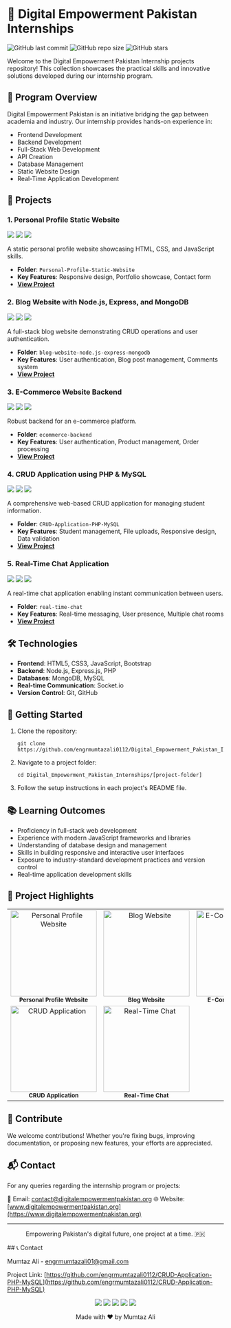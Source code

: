 # 🚀 Digital Empowerment Pakistan Internships

![GitHub last commit](https://img.shields.io/github/last-commit/engrmumtazali0112/Digital_Empowerment_Pakistan_Internships)
![GitHub repo size](https://img.shields.io/github/repo-size/engrmumtazali0112/Digital_Empowerment_Pakistan_Internships)
![GitHub stars](https://img.shields.io/github/stars/engrmumtazali0112/Digital_Empowerment_Pakistan_Internships?style=social)

Welcome to the Digital Empowerment Pakistan Internship projects repository! This collection showcases the practical skills and innovative solutions developed during our internship program.

## 🎯 Program Overview

Digital Empowerment Pakistan is an initiative bridging the gap between academia and industry. Our internship provides hands-on experience in:

- Frontend Development
- Backend Development
- Full-Stack Web Development
- API Creation
- Database Management
- Static Website Design
- Real-Time Application Development

## 📂 Projects

### 1. Personal Profile Static Website
<img src="https://img.shields.io/badge/HTML5-E34F26?style=for-the-badge&logo=html5&logoColor=white" /> <img src="https://img.shields.io/badge/CSS3-1572B6?style=for-the-badge&logo=css3&logoColor=white" /> <img src="https://img.shields.io/badge/JavaScript-F7DF1E?style=for-the-badge&logo=javascript&logoColor=black" />

A static personal profile website showcasing HTML, CSS, and JavaScript skills.
- **Folder**: `Personal-Profile-Static-Website`
- **Key Features**: Responsive design, Portfolio showcase, Contact form
- **[View Project](https://github.com/engrmumtazali0112/Digital_Empowerment_Pakistan_Internships/tree/main/Personal-Profile-Static-Website)**

### 2. Blog Website with Node.js, Express, and MongoDB
<img src="https://img.shields.io/badge/Node.js-43853D?style=for-the-badge&logo=node.js&logoColor=white" /> <img src="https://img.shields.io/badge/Express.js-404D59?style=for-the-badge" /> <img src="https://img.shields.io/badge/MongoDB-4EA94B?style=for-the-badge&logo=mongodb&logoColor=white" />

A full-stack blog website demonstrating CRUD operations and user authentication.
- **Folder**: `blog-website-node.js-express-mongodb`
- **Key Features**: User authentication, Blog post management, Comments system
- **[View Project](https://github.com/engrmumtazali0112/Digital_Empowerment_Pakistan_Internships/tree/main/blog-website-node.js-express-mongodb)**

### 3. E-Commerce Website Backend
<img src="https://img.shields.io/badge/Node.js-43853D?style=for-the-badge&logo=node.js&logoColor=white" /> <img src="https://img.shields.io/badge/Express.js-404D59?style=for-the-badge" /> <img src="https://img.shields.io/badge/MongoDB-4EA94B?style=for-the-badge&logo=mongodb&logoColor=white" />

Robust backend for an e-commerce platform.
- **Folder**: `ecommerce-backend`
- **Key Features**: User authentication, Product management, Order processing
- **[View Project](https://github.com/engrmumtazali0112/Digital_Empowerment_Pakistan_Internships/tree/main/ecommerce-backend)**

### 4. CRUD Application using PHP & MySQL
<img src="https://img.shields.io/badge/PHP-777BB4?style=for-the-badge&logo=php&logoColor=white" /> <img src="https://img.shields.io/badge/MySQL-4479A1?style=for-the-badge&logo=mysql&logoColor=white" /> <img src="https://img.shields.io/badge/Bootstrap-7952B3?style=for-the-badge&logo=bootstrap&logoColor=white" />

A comprehensive web-based CRUD application for managing student information.
- **Folder**: `CRUD-Application-PHP-MySQL`
- **Key Features**: Student management, File uploads, Responsive design, Data validation
- **[View Project](https://github.com/engrmumtazali0112/Digital_Empowerment_Pakistan_Internships/tree/main/CRUD-Application-PHP-MySQL)**

### 5. Real-Time Chat Application
<img src="https://img.shields.io/badge/Node.js-43853D?style=for-the-badge&logo=node.js&logoColor=white" /> <img src="https://img.shields.io/badge/Socket.io-010101?style=for-the-badge&logo=socket.io&logoColor=white" /> <img src="https://img.shields.io/badge/Express.js-404D59?style=for-the-badge" />

A real-time chat application enabling instant communication between users.
- **Folder**: `real-time-chat`
- **Key Features**: Real-time messaging, User presence, Multiple chat rooms
- **[View Project](https://github.com/engrmumtazali0112/Digital_Empowerment_Pakistan_Internships/tree/main/real-time-chat)**

## 🛠️ Technologies

- **Frontend**: HTML5, CSS3, JavaScript, Bootstrap
- **Backend**: Node.js, Express.js, PHP
- **Databases**: MongoDB, MySQL
- **Real-time Communication**: Socket.io
- **Version Control**: Git, GitHub

## 🚀 Getting Started

1. Clone the repository:
   ```
   git clone https://github.com/engrmumtazali0112/Digital_Empowerment_Pakistan_Internships.git
   ```

2. Navigate to a project folder:
   ```
   cd Digital_Empowerment_Pakistan_Internships/[project-folder]
   ```

3. Follow the setup instructions in each project's README file.

## 📚 Learning Outcomes

- Proficiency in full-stack web development
- Experience with modern JavaScript frameworks and libraries
- Understanding of database design and management
- Skills in building responsive and interactive user interfaces
- Exposure to industry-standard development practices and version control
- Real-time application development skills

## 🌟 Project Highlights

<table>
  <tr>
    <td align="center"><img src="https://github.com/user-attachments/assets/62d1b77e-4676-4e6b-b9e6-a71da6ed3eef" width="200px" alt="Personal Profile Website"/><br /><sub><b>Personal Profile Website</b></sub></td>
    <td align="center"><img src="https://github.com/user-attachments/assets/9ceddbfa-7ed8-48f1-baf0-4cddf2627d7c" width="200px" alt="Blog Website"/><br /><sub><b>Blog Website</b></sub></td>
    <td align="center"><img src="https://github.com/user-attachments/assets/56b4f335-ae70-4a63-a620-f850fffd17d6" width="200px" alt="E-Commerce Backend"/><br /><sub><b>E-Commerce Backend</b></sub></td>
  </tr>
  <tr>
    <td align="center"><img src="https://github.com/user-attachments/assets/ef785c0f-9a2a-4380-9b97-37184ff35f72" width="200px" alt="CRUD Application"/><br /><sub><b>CRUD Application</b></sub></td>
    <td align="center"><img src="https://github.com/user-attachments/assets/b0d96248-2728-4e30-967a-98d2a02e9f10" width="200px" alt="Real-Time Chat"/><br /><sub><b>Real-Time Chat</b></sub></td>
  </tr>
</table>

## 🤝 Contribute

We welcome contributions! Whether you're fixing bugs, improving documentation, or proposing new features, your efforts are appreciated.

## 📬 Contact

For any queries regarding the internship program or projects:

📧 Email: [contact@digitalempowermentpakistan.org](mailto:contact@digitalempowermentpakistan.org)
🌐 Website: [www.digitalempowermentpakistan.org](https://www.digitalempowermentpakistan.org)

---

<p align="center">Empowering Pakistan's digital future, one project at a time. 🇵🇰</p>
## 📞 Contact

Mumtaz Ali - [engrmumtazali01@gmail.com](mailto:engrmumtazali01@gmail.com)

Project Link: [https://github.com/engrmumtazali0112/CRUD-Application-PHP-MySQL](https://github.com/engrmumtazali0112/CRUD-Application-PHP-MySQL)

<p align="center">
  <a href="mailto:engrmumtazali01@gmail.com"><img src="https://img.shields.io/badge/Email-D14836?style=for-the-badge&logo=gmail&logoColor=white"/></a>
  <a href="https://www.linkedin.com/in/mumtaz-ali"><img src="https://img.shields.io/badge/LinkedIn-0077B5?style=for-the-badge&logo=linkedin&logoColor=white"/></a>
  <a href="https://www.instagram.com/its_maliyzi"><img src="https://img.shields.io/badge/Instagram-E4405F?style=for-the-badge&logo=instagram&logoColor=white"/></a>
  <a href="https://x.com/your-x-account"><img src="https://img.shields.io/badge/X.com-1DA1F2?style=for-the-badge&logo=twitter&logoColor=white"/></a>
  <a href="https://discord.gg/DZgwHzEb"><img src="https://img.shields.io/badge/Discord-7289DA?style=for-the-badge&logo=discord&logoColor=white"/></a>
</p>

<p align="center">Made with ❤️ by Mumtaz Ali</p>
